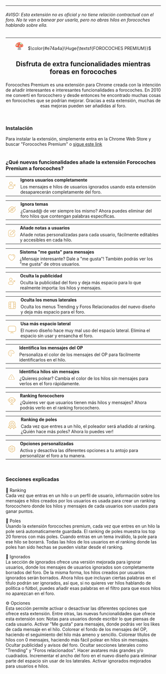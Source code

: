 ******************************************************************
###### AVISO: Esta extensión no es oficial y no tiene relación contractual con el foro. No te van a banear por usarla, pero no abras hilos en forocoches hablando sobre ella.
******************************************************************

<p align="center"><img src="https://github.com/ehtiotumolas/forocoches-premium/blob/main/static/images/icon38.png" width="25"/>&nbsp;&nbsp;&nbsp; $\color{#e74a4a}\Huge{\textsf{FOROCOCHES PREMIUM}}$ </p>
<div align="center" style="font-size:18px"> 
  
 ### Disfruta de extra funcionalidades mientras foreas en forocoches </div>

<p align="center">Forocoches Premium es una extensión para Chrome creada con la intención de añadir interesantes e interesantes funcionalidades a forocoches. En 2010 me convertí en forocochero y desde entonces he encontrado muchas cosas en forocoches que se podrían mejorar. Gracias a esta extensión, muchas de esas mejoras pueden ser añadidas al foro. </p>
<br>

### Instalación 
Para instalar la extensión, simplemente entra en la Chrome Web Store y buscar "Forocoches Premium" o <a href="https://chrome.google.com/webstore/detail/forocoches-premium/hdiegimcikljdcgohlcnilgephloaiaa">sigue este link</a>
<br><br>

### ¿Qué nuevas funcionalidades añade la extensión Forocoches Premium a forocoches?

<table>
  <tr>
    <td rowspan="2">
      <img src="https://github.com/ehtiotumolas/forocoches-premium/blob/main/static/images/features/feature-ignore-user.png" width="50"/>
    </td>
    <td>
      <b>Ignora usuarios completamente</b>
    </td>
  </tr>
  <tr>
    <td>
      Los mensajes e hilos de usuarios ignorados usando esta extensión desaparecerán completamente del foro.&ensp;&ensp;&ensp;&ensp;&nbsp;&nbsp;&nbsp;
    </td>
  </tr>
</table>

<table>
  <tr>
    <td rowspan="2">
      <img src="https://github.com/ehtiotumolas/forocoches-premium/blob/main/static/images/features/feature-ignore-thread.png" width="50"/>
    </td>
    <td>
      <b>Ignora temas</b>
    </td>
  </tr>
  <tr>
    <td>
      ¿Cansad@ de ver siempre los mismo? Ahora puedes eliminar del foro hilos que contengan palabras específicas.&nbsp;&nbsp;&nbsp;
    </td>
  </tr>
</table>

<table>
  <tr>
    <td rowspan="2">
      <img src="https://github.com/ehtiotumolas/forocoches-premium/blob/main/static/images/features/feature-notes.png" width="50"/>
    </td>
    <td>
      <b>Añade notas a usuarios</b>
    </td>
  </tr>
  <tr>
    <td>
      Añade notas personalizadas para cada usuario, fácilmente editables y accesibles en cada hilo.&emsp;&emsp;&emsp;&emsp;&emsp;&emsp;&emsp;&emsp;&ensp;&nbsp;
    </td>
  </tr>
</table>

<table>
  <tr>
    <td rowspan="2">
      <img src="https://github.com/ehtiotumolas/forocoches-premium/blob/main/static/images/features/feature-likes.png" width="50"/>
    </td>
    <td>
      <b>Sistema "me gusta" para mensajes</b>
    </td>
  </tr>
  <tr>
    <td>
      ¿Mensaje interesante? Dale a "me gusta"! También podrás ver los "me gusta" de otros usuarios.&emsp;&emsp;&emsp;&emsp;&emsp;&emsp;&emsp;&ensp;&nbsp;
    </td>
  </tr>
</table>

<table>
  <tr>
    <td rowspan="2">
      <img src="https://github.com/ehtiotumolas/forocoches-premium/blob/main/static/images/features/feature-ignore-user.png" width="50"/>
    </td>
    <td>
      <b>Oculta la publicidad</b>
    </td>
  </tr>
  <tr>
    <td>
       Oculta la publicidad del foro y deja más espacio para lo que realmente importa: los hilos y mensajes.&emsp;&emsp;&emsp;&emsp;&emsp;&nbsp;&nbsp;
    </td>
  </tr>
</table>

<table>
  <tr>
    <td rowspan="2">
      <img src="https://github.com/ehtiotumolas/forocoches-premium/blob/main/static/images/features/feature-hide-sidebar.png" width="50"/>
    </td>
    <td>
      <b>Oculta los menus laterales</b>
    </td>
  </tr>
  <tr>
    <td>
      Oculta los menus Trending y Foros Relacionados del nuevo diseño y deja más espacio para el foro.
      &emsp;&emsp;&emsp;&emsp;&emsp;&emsp;&nbsp;
    </td>
  </tr>
</table>

<table>
  <tr>
    <td rowspan="2">
      <img src="https://github.com/ehtiotumolas/forocoches-premium/blob/main/static/images/features/feature-ancho-pantalla.png" width="50"/>
    </td>
    <td>
      <b>Usa más espacio lateral</b>
    </td>
  </tr>
  <tr>
    <td>
      El nuevo diseño hace muy mal uso del espacio lateral. Elimina el espacio sin usar y ensancha el foro.&emsp;&emsp;&emsp;&emsp;&emsp;&nbsp;&nbsp;&nbsp;
    </td>
  </tr>
</table>

<table>
  <tr>
    <td rowspan="2">
      <img src="https://github.com/ehtiotumolas/forocoches-premium/blob/main/static/images/features/feature-color.png" width="50"/>
    </td>
    <td>
      <b>Identifica los mensajes del OP</b>
    </td>
  </tr>
  <tr>
    <td>
      Personaliza el color de los mensajes del OP para fácilmente identificarlos en el hilo.&emsp;&emsp;&emsp;&emsp;&emsp;&emsp;&emsp;&emsp;&emsp;&emsp;&emsp;&emsp;&emsp;&nbsp;
    </td>
  </tr>
</table>

<table>
  <tr>
    <td rowspan="2">
      <img src="https://github.com/ehtiotumolas/forocoches-premium/blob/main/static/images/features/feature-thread-no-message.png" width="50"/>
    </td>
    <td>
      <b>Identifica hilos sin mensajes</b>
    </td>
  </tr>
  <tr>
    <td>
      ¿Quieres polear? Cambia el color de los hilos sin mensajes para verlos en el foro rápidamente.&emsp;&emsp;&emsp;&emsp;&emsp;&emsp;&emsp;&emsp;&nbsp;&nbsp;
    </td>
  </tr>
</table>

<table>
  <tr>
    <td rowspan="2">
      <img src="https://github.com/ehtiotumolas/forocoches-premium/blob/main/static/images/features/feature-ranking.png" width="50"/>
    </td>
    <td>
      <b>Ranking forocochero</b>
    </td>
  </tr>
  <tr>
    <td>
      ¿Quieres ver que usuarios tienen más hilos y mensajes? Ahora podrás verlo en el ranking forocochero.&emsp;&emsp;&emsp;&emsp;&nbsp;&nbsp;&nbsp;&nbsp;
    </td>
  </tr>
</table>

<table>
  <tr>
    <td rowspan="2">
      <img src="https://github.com/ehtiotumolas/forocoches-premium/blob/main/static/images/features/feature-pole.png" width="50"/>
    </td>
    <td>
      <b>Ranking de poles</b>
    </td>
  </tr>
  <tr>
    <td>
      Cada vez que entres a un hilo, el poleador será añadido al ranking. ¿Quién hace más poles? Ahora lo puedes ver! &nbsp;
    </td>
  </tr>
</table>

<table>
  <tr>
    <td rowspan="2">
      <img src="https://github.com/ehtiotumolas/forocoches-premium/blob/main/static/images/features/feature-settings.png" width="50"/>
    </td>
    <td>
      <b>Opciones personalizadas</b>
    </td>
  </tr>
  <tr>
    <td>
      Activa y desactiva las diferentes opciones a tu antojo para personalizar el foro a tu manera. &emsp;&emsp;&emsp;&emsp;&emsp;&emsp;&emsp;&emsp;&emsp;&emsp;
    </td>
  </tr>
</table>

<br>

### Secciones explicadas

🏅 Ranking<br>
Cada vez que entras en un hilo o un perfíl de usuario, información sobre los mensajes e hilos creados por los usuarios es usada para crear un ranking forocochero donde los hilos y mensajes de cada usuarios son usados para ganar puntos.

🥇 Poles<br>
Usando la extensión forocoches premium, cada vez que entres en un hilo la pole será automaticamente guardada. El ranking de poles muestra los top 20 foreros con más poles. Cuando entras en un tema inválido, la pole para ese hilo se borarrá. Todas las hilos de los usuarios en el ranking donde las poles han sido hechas se pueden visitar desde el ranking.

🚫 Ignorados<br>
La sección de ignorados ofrece una versión mejorada para ignorar usuarios, donde los mensajes de usuarios ignorados son completamente borrados del foro. De la misma forma, los hilos creados por usuarios ignorados serán borrados. Ahora hilos que incluyan ciertas palabras en el título podrán ser ignorados, así que, si no quieres ver hilos hablando de política o fútbol, puedes añadir esas palabras en el filtro para que esos hilos no aparezcan en el foro.

⚙️ Opciones<br>
Esta sección permite activar o desactivar las diferentes opciones que ofrece esta extensión. Entre otras, las nuevas funcionalidades que ofrece esta extensión son:
Notas para usuarios donde escribir lo que piensas de cada usuario.
Activar "Me gusta" para mensajes, donde podrás ver los likes de cada mensaje en el hilo.
Colorear el fondo de los mensajes del OP, haciendo el seguimiento del hilo más ameno y sencillo.
Colorear títulos de hilos con 0 mensajes, haciendo más fácil polear en hilos sin mensajes.
Ocultar publicidad y avisos del foro.
Ocultar secciones laterales como "Trending" y "Foros relacionados".
Hacer avatares más grandes y/o cuadrados.
Incrementar el ancho del foro en el nuevo diseño para eliminar parte del espacio sin usar de los laterales.
Activar ignorados mejorados para usuarios e hilos.
